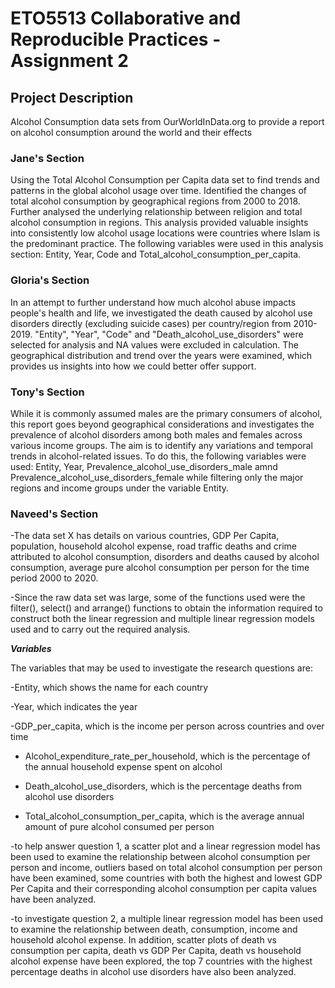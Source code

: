 # ETO5513 Collaborative and Reproducible Practices - Assignment 2

## Project Description 
Alcohol Consumption data sets from OurWorldInData.org to provide a report on alcohol consumption around the world and their effects 

### Jane's Section 
Using the Total Alcohol Consumption per Capita data set to find trends and patterns in the global alcohol usage over time. Identified the changes of total alcohol consumption by geographical regions from 2000 to 2018. Further analysed the underlying relationship between religion and total alcohol consumption in regions. This analysis provided valuable insights into consistently low alcohol usage locations were countries where Islam is the predominant practice. The following variables were used in this analysis section: Entity, Year, Code and Total_alcohol_consumption_per_capita. 

### Gloria's Section
In an attempt to further understand how much alcohol abuse impacts people's health and life, we investigated the death caused by alcohol use disorders directly (excluding suicide cases) per country/region from 2010-2019. "Entity", "Year", "Code" and "Death_alcohol_use_disorders" were selected for analysis and NA values were excluded in calculation. The geographical distribution and trend over the years were examined, which provides us insights into how we could better offer support.

### Tony's Section
While it is commonly assumed males are the primary consumers of alcohol, this report goes beyond geographical considerations and investigates the prevalence of alcohol disorders among both males and females across various income groups. The aim is to identify any variations and temporal trends in alcohol-related issues. To do this, the following variables were used: Entity, Year, Prevalence_alcohol_use_disorders_male amnd Prevalence_alcohol_use_disorders_female while filtering only the major regions and income groups under the variable Entity. 

### Naveed's Section

-The data set X has details on various countries, GDP Per Capita, population, household alcohol expense, road traffic deaths and crime attributed to alcohol consumption, disorders and deaths caused by alcohol consumption, average pure alcohol consumption per person for the time period 2000 to 2020.

-Since the raw data set was large, some of the functions used were the filter(), select() and arrange() functions to obtain the information required to construct both the linear regression and multiple linear regression models used and to carry out the required analysis.

***Variables***

The variables that may be used to investigate the research questions are:

-Entity, which shows the name for each country

-Year, which indicates the year

-GDP_per_capita, which is the income per person across countries and over time

- Alcohol_expenditure_rate_per_household, which is the percentage of the annual household expense spent on alcohol

- Death_alcohol_use_disorders, which is the percentage deaths from alcohol use disorders

- Total_alcohol_consumption_per_capita, which is the average annual amount of pure alcohol consumed per person

-to help answer question 1, a scatter plot and a linear regression model has been used to examine the relationship between alcohol consumption per person and income, outliers based on total alcohol consumption per person have been examined, some countries with both the highest and lowest GDP Per Capita and their corresponding alcohol consumption per capita values have been analyzed. 

-to investigate question 2, a multiple linear regression model has been used to examine the relationship between death, consumption, income and household alcohol expense. In addition, scatter plots of death vs consumption per capita, death vs GDP Per Capita, death vs household alcohol expense have been explored, the top 7 countries with the highest percentage deaths in alcohol use disorders have also been analyzed.

